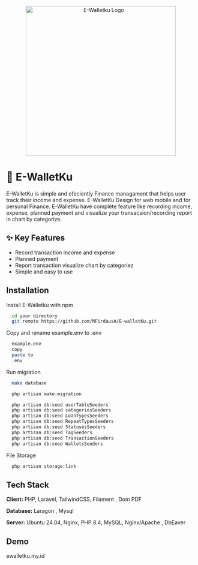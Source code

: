 <p align="center"><a href="ewalletku.my.id" target="_blank"><img src="https://github.com/MFirdausA/E-walletKu/blob/feat/development-local/public/img/app-logo.png?raw=true" width="400" alt="E-Walletku Logo"></a></p>

# 📱 E-WalletKu


E-WalletKu is simple and efeciently Finance managament that helps user track their income and expense. E-WalletKu Design for web mobile and for personal Finance. E-WalletKu have complete feature like recording income, expense, planned payment and visualize your transacsion/recording report in chart by categorize. 


## ✨ Key Features

- Record transaction income and expense
- Planned payment
- Report transaction visualize chart by categoriez
- Simple and easy to use


## Installation

Install E-Walletku with npm

```bash
  cd your directory
  git remote https://github.com/MFirdausA/E-walletKu.git
```
Copy and rename example.env to .env

```bash
  example.env 
  copy
  paste to
  .env
```
Run migration
```bash
  make database

  php artisan make:migration

  php artisan db:seed userTableSeeders
  php artisan db:seed categoriesSeeders
  php artisan db:seed LoanTypesSeeders
  php artisan db:seed RepeatTypesSeeders
  php artisan db:seed StatusesSeeders
  php artisan db:seed TagSeeders
  php artisan db:seed TransactionSeeders
  php artisan db:seed WalletsSeeders
```
File Storage
```bash
  php artisan storage:link 
```
## Tech Stack

**Client:** PHP, Laravel, TailwindCSS, Filament , Dom PDF

**Database:** Laragon , Mysql

**Server:** Ubuntu 24.04, Nginx, PHP 8.4, MySQL, Nginx/Apache , DbEaver 




## Demo

ewalletku.my.id

